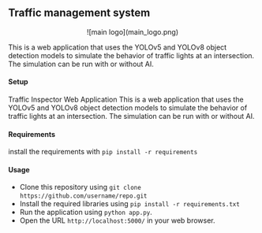 ## Traffic management system

<p align="center">
  ![main logo](main_logo.png)
</p>

This is a web application that uses the YOLOv5 and YOLOv8 object detection models to simulate the behavior of traffic lights at an intersection. 
The simulation can be run with or without AI.
<br>

#### Setup
Traffic Inspector Web Application
This is a web application that uses the YOLOv5 and YOLOv8 object detection models to simulate the behavior of traffic lights at an intersection. The simulation can be run with or without AI.

#### Requirements
install the requirements with `pip install -r requirements`


#### Usage
* Clone this repository using  `git clone https://github.com/username/repo.git`
* Install the required libraries using `pip install -r requirements.txt`
* Run the application using `python app.py`.
* Open the URL `http://localhost:5000/` in your web browser.
